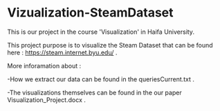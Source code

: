 # Vizualization-SteamDataset
This is our project in the course 'Visualization' in Haifa University.

This project purpose is to visualize the Steam Dataset that can be found here : https://steam.internet.byu.edu/ . 

More inforamation about :

-How we extract our data can be found in the queriesCurrent.txt . 

-The visualizations themselves can be found in the our paper Visualization_Project.docx . 
